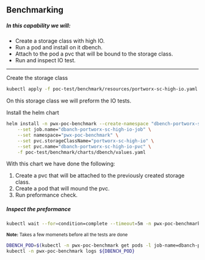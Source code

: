 ## Benchmarking

##### In this capability we will:
* Create a storage class with high IO. 
* Run a pod and install on it dbench.
* Attach to the pod a pvc that will be bound to the storage class.
* Run and inspect IO test.

--- 

Create the storage class
```bash
kubectl apply -f poc-test/benchmark/resources/portworx-sc-high-io.yaml
```
On this storage class we will preform the IO tests.


Install the helm chart
```bash
helm install -n pwx-poc-benchmark --create-namespace "dbench-portworx-sc-high-io" "poc-test/benchmark/charts/dbench" \
    --set job.name="dbanch-portworx-sc-high-io-job" \
    --set namespace="pwx-poc-benchmark" \
    --set pvc.storageClassName="portworx-sc-high-io" \
    --set pvc.name="dbanch-portworx-sc-high-io-pvc" \
    -f poc-test/benchmark/charts/dbench/values.yaml
```

With this chart we have done the following:
1. Create a pvc that will be attached to the previously created storage class.
2. Create a pod that will mound the pvc.
3. Run preformance check.


##### Inspect the preformance 

```bash
kubectl wait --for=condition=complete --timeout=5m -n pwx-poc-benchmark job/dbanch-portworx-sc-high-io-job
```
<sup><strong>Note:</strong> Takes a few momenets before all the tests are done</sup>

```bash
DBENCH_POD=$(kubectl -n pwx-poc-benchmark get pods -l job-name=dbanch-portworx-sc-high-io-job -o=jsonpath='{.items[*].metadata.name}')
kubectl -n pwx-poc-benchmark logs ${DBENCH_POD}
```

